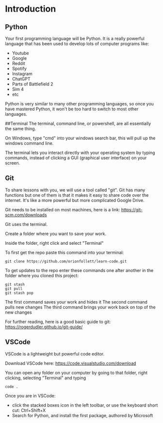 # Introduction

## Python
Your first programming language will be Python. It is a really powerful language that has been used to develop lots of computer programs like:
- Youtube
- Google
- Reddit
- Spotify
- Instagram
- ChatGPT
- Parts of Battlefield 2
- Sim 4
- etc

Python is very similar to many other programming languages, so once you have mastered Python, it won't be too hard to switch to most other languages.


##Terminal
The terminal, command line, or powershell, are all essentially the same thing.

On Windows, type "cmd" into your windows search bar, this will pull up the windows command line.

The terminal lets you interact directly with your operating system by typing commands, instead of clicking a GUI (graphical user interface) on your screen.

## Git
To share lessons with you, we will use a tool called "git".
Git has many functions but one of them is that it makes it easy to share code over the internet. It's like a more powerful but more complicated Google Drive.

Git needs to be installed on most machines, here is a link: https://git-scm.com/downloads

Git uses the terminal. 

Create a folder where you want to save your work.

Inside the folder, right click and select "Terminal"

To first get the repo paste this command into your terminal:

```console
git clone https://github.com/orionfollett/learn-code.git
```

To get updates to the repo enter these commands one after another in the folder where you cloned this project:

```console
git stash
git pull
git stash pop
```

The first command saves your work and hides it
The second command pulls new changes
The third command brings your work back on top of the new changes

For further reading, here is a good basic guide to git: https://rogerdudler.github.io/git-guide/

## VSCode

VSCode is a lightweight but powerful code editor.

Download VSCode here: https://code.visualstudio.com/download

You can open any folder on your computer by going to that folder, right clicking, selecting "Terminal" and typing

```console
code .
```

Once you are in VSCode:
- click the stacked boxes icon in the left toolbar, or use the keyboard short cut: Ctrl+Shift+X
- Search for Python, and install the first package, authored by Microsoft
















